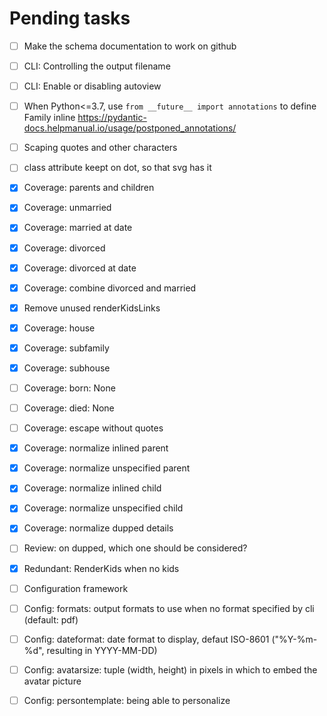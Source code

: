 # Pending tasks

- [ ] Make the schema documentation to work on github
- [ ] CLI: Controlling the output filename
- [ ] CLI: Enable or disabling autoview
- [ ] When Python<=3.7, use `from __future__ import annotations` to define Family inline https://pydantic-docs.helpmanual.io/usage/postponed_annotations/
- [ ] Scaping quotes and other characters
- [ ] class attribute keept on dot, so that svg has it
- [x] Coverage: parents and children
- [x] Coverage: unmarried
- [x] Coverage: married at date
- [x] Coverage: divorced
- [x] Coverage: divorced at date
- [x] Coverage: combine divorced and married
- [x] Remove unused renderKidsLinks
- [x] Coverage: house
- [x] Coverage: subfamily
- [x] Coverage: subhouse
- [ ] Coverage: born: None
- [ ] Coverage: died: None
- [ ] Coverage: escape without quotes
- [x] Coverage: normalize inlined parent
- [x] Coverage: normalize unspecified parent
- [x] Coverage: normalize inlined child
- [x] Coverage: normalize unspecified child
- [x] Coverage: normalize dupped details
- [ ] Review: on dupped, which one should be considered?
- [x] Redundant: RenderKids when no kids
- [ ] Configuration framework
- [ ] Config: formats: output formats to use when no format specified by cli (default: pdf)
- [ ] Config: dateformat: date format to display, defaut ISO-8601 ("%Y-%m-%d", resulting in YYYY-MM-DD)
- [ ] Config: avatarsize: tuple (width, height) in pixels in which to embed the avatar picture
- [ ] Config: persontemplate: being able to personalize


